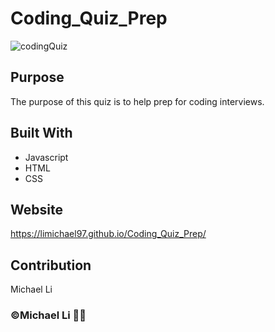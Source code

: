 # Coding_Quiz_Prep

![codingQuiz](https://user-images.githubusercontent.com/90745029/138575244-6eb4600e-92bd-4472-a2de-9dd00b1d00fe.JPG)

## Purpose
The purpose of this quiz is to help prep for coding interviews. 

## Built With 
* Javascript
* HTML
* CSS

## Website
https://limichael97.github.io/Coding_Quiz_Prep/

## Contribution
Michael Li

### ©Michael Li 👨‍💻
